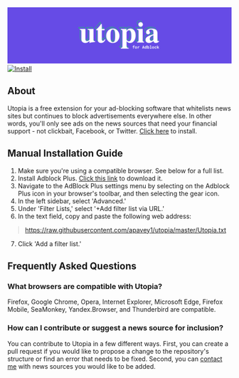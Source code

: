 <img src="docs/utopiaLogoNew.jpg" alt="Utopia for AdBlock logo"/>
<a href="https://subscribe.adblockplus.org?location=https%3A%2F%2Fraw.githubusercontent.com%2Fapavey1%2Futopia%2Fmaster%2FUtopia.txt&amp;title=Utopia"/>
	<img src="docs/installButton.jpg" alt="Install"/>
</a>

## About
Utopia is a free extension for your ad-blocking software that whitelists news sites but continues to block advertisements everywhere else. In other words, you'll only see ads on the news sources that need your financial support - not clickbait, Facebook, or Twitter. [Click here](https://subscribe.adblockplus.org?location=https%3A%2F%2Fraw.githubusercontent.com%2Fapavey1%2Futopia%2Fmaster%2FUtopia.txt&amp;title=Utopia) to install.

## Manual Installation Guide
1. Make sure you're using a compatible browser. See below for a full list.
2. Install Adblock Plus. [Click this link](https://adblockplus.org/en/) to download it.
3. Navigate to the AdBlock Plus settings menu by selecting on the Adblock Plus icon in your browser's toolbar, and then selecting the gear icon.
4. In the left sidebar, select 'Advanced.'
5. Under 'Filter Lists,' select '+Add filter list via URL.'
6. In the text field, copy and paste the following web address:
> https://raw.githubusercontent.com/apavey1/utopia/master/Utopia.txt
7. Click 'Add a filter list.'

## Frequently Asked Questions

### What browsers are compatible with Utopia?
Firefox, Google Chrome, Opera, Internet Explorer, Microsoft Edge, Firefox Mobile, SeaMonkey, Yandex.Browser, and Thunderbird are compatible.

### How can I contribute or suggest a news source for inclusion?
You can contribute to Utopia in a few different ways. First, you can create a pull request if you would like to propose a change to the repository's structure or find an error that needs to be fixed. Second, you can [contact me](mailto:paveyand@grinnell.edu) with news sources you would like to be added.